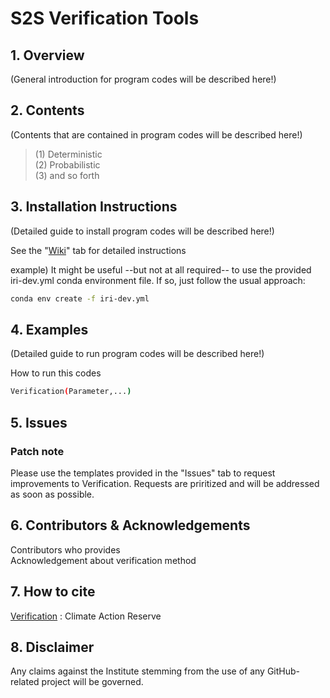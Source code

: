 # S2S Verification Tools

## 1. Overview
(General introduction for program codes will be described here!)

## 2. Contents
(Contents that are contained in program codes will be described here!)

> (1) Deterministic </br>
> (2) Probabilistic </br>
> (3) and so forth

## 3. Installation Instructions
(Detailed guide to install program codes will be described here!)

See the "[Wiki]" tab for detailed instructions

example)
It might be useful --but not at all required-- to use the provided iri-dev.yml conda environment file. If so, just follow the usual approach:
```sh
conda env create -f iri-dev.yml
```

## 4. Examples
(Detailed guide to run program codes will be described here!)

How to run this codes
```sh
Verification(Parameter,...)
```

## 5. Issues
### Patch note
Please use the templates provided in the "Issues" tab to request improvements to Verification. Requests are priritized and will be addressed as soon as possible.

## 6. Contributors & Acknowledgements
Contributors who provides  
Acknowledgement about verification method

## 7. How to cite
[Verification] : Climate Action Reserve

## 8. Disclaimer
Any claims against the Institute stemming from the use of any GitHub-related project will be governed.



  [Wiki]: https://www.climateactionreserve.org/wp-content/uploads/2021/02/Verification_Program_Manual_February_2021.pdf
  [Verification]: https://www.climateactionreserve.org/how/verification/verification-program-manual/
